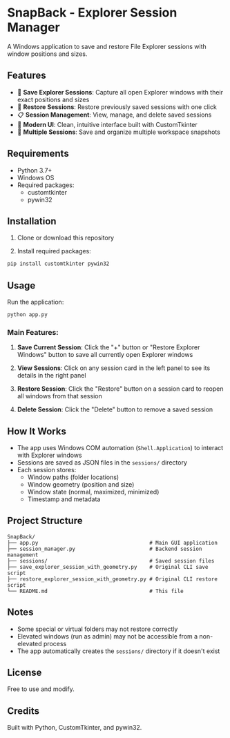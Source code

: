 # SnapBack - Explorer Session Manager

A Windows application to save and restore File Explorer sessions with window positions and sizes.

## Features

- 💾 **Save Explorer Sessions**: Capture all open Explorer windows with their exact positions and sizes
- 🔄 **Restore Sessions**: Restore previously saved sessions with one click
- 📋 **Session Management**: View, manage, and delete saved sessions
- 🎨 **Modern UI**: Clean, intuitive interface built with CustomTkinter
- 📁 **Multiple Sessions**: Save and organize multiple workspace snapshots

## Requirements

- Python 3.7+
- Windows OS
- Required packages:
  - customtkinter
  - pywin32

## Installation

1. Clone or download this repository

2. Install required packages:

```bash
pip install customtkinter pywin32
```

## Usage

Run the application:

```bash
python app.py
```

### Main Features:

1. **Save Current Session**: Click the "+" button or "Restore Explorer Windows" button to save all currently open Explorer windows

2. **View Sessions**: Click on any session card in the left panel to see its details in the right panel

3. **Restore Session**: Click the "Restore" button on a session card to reopen all windows from that session

4. **Delete Session**: Click the "Delete" button to remove a saved session

## How It Works

- The app uses Windows COM automation (`Shell.Application`) to interact with Explorer windows
- Sessions are saved as JSON files in the `sessions/` directory
- Each session stores:
  - Window paths (folder locations)
  - Window geometry (position and size)
  - Window state (normal, maximized, minimized)
  - Timestamp and metadata

## Project Structure

```
SnapBack/
├── app.py                                    # Main GUI application
├── session_manager.py                        # Backend session management
├── sessions/                                 # Saved session files
├── save_explorer_session_with_geometry.py    # Original CLI save script
├── restore_explorer_session_with_geometry.py # Original CLI restore script
└── README.md                                 # This file
```

## Notes

- Some special or virtual folders may not restore correctly
- Elevated windows (run as admin) may not be accessible from a non-elevated process
- The app automatically creates the `sessions/` directory if it doesn't exist

## License

Free to use and modify.

## Credits

Built with Python, CustomTkinter, and pywin32.
